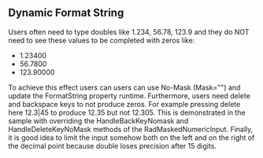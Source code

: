 ## Dynamic Format String
Users often need to type doubles like 1.234, 56.78, 123.9 and they do NOT need to see these values to be completed with zeros like:

* 1.23400
* 56.7800
* 123.90000

To achieve this effect users can users can use No-Mask (Mask="") and update the FormatString property runtime. Furthermore, users need delete and backspace keys to not produce zeros.
For example pressing delete here 12.3|45 to produce 12.35 but not 12.305. This is demonstrated in the sample with overriding the HandleBackKeyNomask and HandleDeleteKeyNoMask methods of the RadMaskedNumericInput.
Finally, it is good idea to limit the input somehow both on the left and on the right of  the decimal point because double loses precision after 15 digits.

[//]: <keywords: dynamicformatstring, maskedinputextensions, maskednumericinput, custom, maximumdigitsonright>